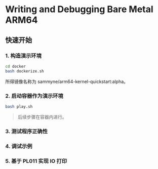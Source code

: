 # Writing and Debugging Bare Metal ARM64

## 快速开始

### 1. 构造演示环境
```bash
cd docker
bash dockerize.sh
```

所得镜像名称为 sammyne/arm64-kernel-quickstart:alpha。

### 2. 启动容器作为演示环境

```bash
bash play.sh
```

> 后续步骤在容器内进行。

### 3. 测试程序正确性

### 4. 调试示例

### 5. 基于 PL011 实现 IO 打印


